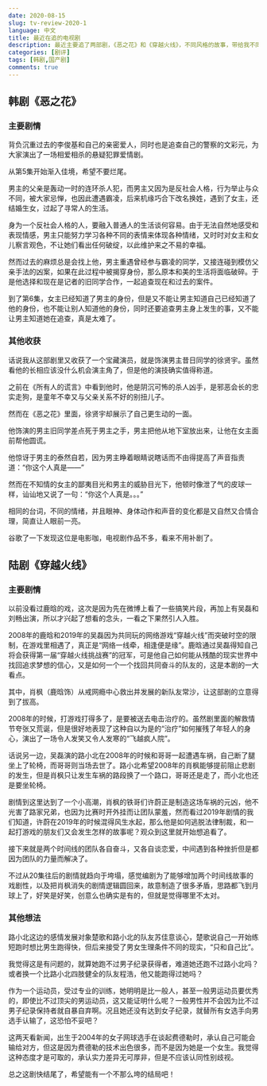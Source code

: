 ```yaml
---
date: 2020-08-15
slug: tv-review-2020-1
language: 中文
title: 最近在追的电视剧
description: 最近主要追了两部剧，《恶之花》和《穿越火线》，不同风格的故事，带给我不同风格的收获。
categories: [剧评]
tags: [韩剧,国产剧]
comments: true
---
```


## 韩剧《恶之花》

### 主要剧情

背负沉重过去的李俊基和自己的亲密爱人，同时也是追查自己的警察的文彩元，为大家演出了一场相爱相杀的悬疑犯罪爱情剧。

从第5集开始渐入佳境，希望不要烂尾。

男主的父亲是轰动一时的连环杀人犯，而男主又因为是反社会人格，行为举止与众不同，被大家忌惮，也因此遭遇霸凌，后来机缘巧合下改名换姓，遇到了女主，还结婚生女，过起了寻常人的生活。

身为一个反社会人格的人，要融入普通人的生活谈何容易。由于无法自然地感受和表现情感，男主只能努力学习各种不同的表情来体现各种情绪，又时时对女主和女儿察言观色，不让她们看出任何破绽，以此维护来之不易的幸福。

然而过去的麻烦总是会找上他，男主重遇曾经参与霸凌的同学，又接连碰到模仿父亲手法的凶案，如果在此过程中被揭穿身份，那么原本和美的生活将面临破碎。于是他选择和现在是记者的旧同学合作，一起追查现在和过去的案件。

到了第6集，女主已经知道了男主的身份，但是又不能让男主知道自己已经知道了他的身份，也不能让别人知道他的身份，同时还要追查男主身上发生的事，又不能让男主知道她在追查，真是太难了。

### 其他收获

话说我从这部剧里又收获了一个宝藏演员，就是饰演男主昔日同学的徐贤宇。虽然看他的长相应该没什么机会演主角了，但是他的演技确实值得称道。

之前在《所有人的谎言》中看到他时，他是阴沉可怖的杀人凶手，是邪恶会长的忠实走狗，是童年不幸又与父亲关系不好的别扭儿子。

然而在《恶之花》里面，徐贤宇却展示了自己更生动的一面。

他饰演的男主旧同学差点死于男主之手，男主把他从地下室放出来，让他在女主面前帮他圆谎。

他惊讶于男主的泰然自若，因为男主睁着眼睛说瞎话而不由得提高了声音指责道：“你这个人真是——”

然而在不知情的女主的鄙夷目光和男主的威胁目光下，他顿时像泄了气的皮球一样，讪讪地又说了一句：“你这个人真是。。。”

相同的台词，不同的情绪，并且眼神、身体动作和声音的变化都是又自然又合情合理，简直让人眼前一亮。

谷歌了一下发现这位是电影咖，电视剧作品不多，看来不用补剧了。

## 陆剧《穿越火线》

### 主要剧情

以前没看过鹿晗的戏，这次是因为先在微博上看了一些搞笑片段，再加上有吴磊和刘畅出演，所以才兴起了想看的念头，一看之下果然引人入胜。

2008年的鹿晗和2019年的吴磊因为共同玩的网络游戏“穿越火线”而突破时空的限制，在游戏里相遇了，真正是“网络一线牵，相逢便是缘”。鹿晗通过吴磊得知自己将会获得第一届“穿越火线挑战赛”的冠军，可是他自己如何能从残酷的现实世界中找回追求梦想的信心，又是如何一个一个找回共同奋斗的队友的，这是本剧的一大看点。

其中，肖枫（鹿晗饰）从戒网瘾中心救出并发展的新队友常沙，让这部剧的立意得到了拔高。

2008年的时候，打游戏打得多了，是要被送去电击治疗的。虽然剧里面的解救情节夸张又荒诞，但是很好地表现了这种自以为是的“治疗”如何摧残了年轻人的身心，演出了一场令人发笑又令人发寒的“飞越疯人院”。

话说另一边，吴磊演的路小北在2008年的时候和哥哥一起遭遇车祸，自己断了腿坐上了轮椅，而哥哥则当场去世了。路小北希望2008年的肖枫能够提前阻止悲剧的发生，但是肖枫只让发生车祸的路段换了一个路口，哥哥还是走了，而小北也还是要坐轮椅。

剧情到这里达到了一个小高潮，肖枫的铁哥们许蔚正是制造这场车祸的元凶，他不光害了路家兄弟，也因为比赛时开外挂而让团队蒙羞，然而看过2019年剧情的我们知道，许蔚在2019年的时候混得风生水起，那么他是如何逃脱法律制裁，和一起打游戏的朋友们又会发生怎样的故事呢？观众到这里就开始想追看了。

接下来就是两个时间线的团队各自奋斗，又各自谈恋爱，中间遇到各种挫折但是都因为团队的力量而解决了。

不过从20集往后的剧情就趋向于垮塌，感觉编剧为了能够增加两个时间线故事的戏剧性，以及把肖枫消失的剧情逻辑圆回来，故意制造了很多矛盾，思路都飞到月球上了，好笑是好笑，创意么也确实是有的，但就是觉得哪里不太对。

### 其他想法

路小北这边的感情发展对象楚歌和路小北的队友苏佳意谈心，楚歌说自己一开始练短跑时想比男生跑得快，但后来接受了男女生理条件不同的现实，“只和自己比”。

我觉得这是有问题的，就算她跑不过男子纪录获得者，难道她还跑不过路小北吗？或者换一个比路小北四肢健全的队友程浩，他又能跑得过她吗？

作为一个运动员，受过专业的训练，她明明是比一般人，甚至一般男运动员要优秀的，即使比不过顶尖的男运动员，这又能证明什么呢？一般男性并不会因为比不过男子纪录保持者就自暴自弃啊。况且她还没有达到女子纪录，就替所有女选手向男选手认输了，这恐怕不妥吧？

这两天看新闻，出生于2004年的女子网球选手在谈起费德勒时，承认自己可能会输给对方，但这是因为费德勒的技术出色很多，而不是因为她是一个女生。我觉得这种态度才是可取的，承认实力差异无可厚非，但是不应该认同性别歧视。

总之这剧快结尾了，希望能有一个不那么垮的结局吧！